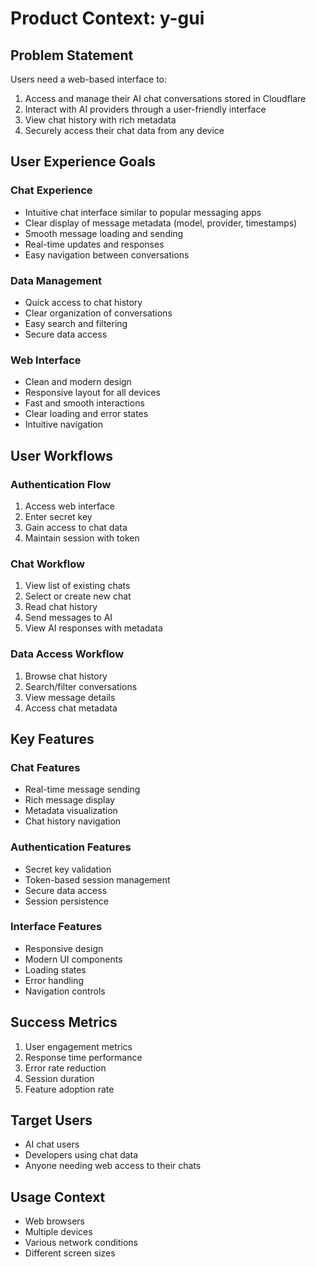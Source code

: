 # Product Context: y-gui

## Problem Statement
Users need a web-based interface to:
1. Access and manage their AI chat conversations stored in Cloudflare
2. Interact with AI providers through a user-friendly interface
3. View chat history with rich metadata
4. Securely access their chat data from any device

## User Experience Goals

### Chat Experience
- Intuitive chat interface similar to popular messaging apps
- Clear display of message metadata (model, provider, timestamps)
- Smooth message loading and sending
- Real-time updates and responses
- Easy navigation between conversations

### Data Management
- Quick access to chat history
- Clear organization of conversations
- Easy search and filtering
- Secure data access

### Web Interface
- Clean and modern design
- Responsive layout for all devices
- Fast and smooth interactions
- Clear loading and error states
- Intuitive navigation

## User Workflows

### Authentication Flow
1. Access web interface
2. Enter secret key
3. Gain access to chat data
4. Maintain session with token

### Chat Workflow
1. View list of existing chats
2. Select or create new chat
3. Read chat history
4. Send messages to AI
5. View AI responses with metadata

### Data Access Workflow
1. Browse chat history
2. Search/filter conversations
3. View message details
4. Access chat metadata

## Key Features

### Chat Features
- Real-time message sending
- Rich message display
- Metadata visualization
- Chat history navigation

### Authentication Features
- Secret key validation
- Token-based session management
- Secure data access
- Session persistence

### Interface Features
- Responsive design
- Modern UI components
- Loading states
- Error handling
- Navigation controls

## Success Metrics
1. User engagement metrics
2. Response time performance
3. Error rate reduction
4. Session duration
5. Feature adoption rate

## Target Users
- AI chat users
- Developers using chat data
- Anyone needing web access to their chats

## Usage Context
- Web browsers
- Multiple devices
- Various network conditions
- Different screen sizes
